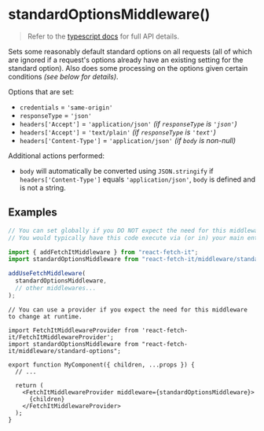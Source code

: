 standardOptionsMiddleware()
=========================================================================================

> Refer to the [typescript docs](../../middleware/standard-options-middleware.d.ts)
for full API details.

Sets some reasonably default standard options on all requests (all of which are
ignored if a request's options already have an existing setting for the standard
option). Also does some processing on the options given certain conditions
_(see below for details)_.

Options that are set:
- `credentials` = `'same-origin'`
- `responseType` = `'json'`
- `headers['Accept']` = `'application/json'` _(if `responseType` is `'json'`)_
- `headers['Accept']` = `'text/plain'` _(if `responseType` is `'text'`)_
- `headers['Content-Type']` = `'application/json'` _(if `body` is non-null)_

Additional actions performed:
- `body` will automatically be converted using `JSON.stringify` if
  `headers['Content-Type']` equals `'application/json'`, `body` is defined and
  is not a string.



Examples
-----------------------------

```typescript
// You can set globally if you DO NOT expect the need for this middleware to change at runtime.
// You would typically have this code execute via (or in) your main entry file.

import { addFetchItMiddleware } from "react-fetch-it";
import standardOptionsMiddleware from "react-fetch-it/middleware/standard-options";

addUseFetchMiddleware(
  standardOptionsMiddleware,
  // other middlewares...
);
```

```tsx
// You can use a provider if you expect the need for this middleware to change at runtime.

import FetchItMiddlewareProvider from 'react-fetch-it/FetchItMiddlewareProvider';
import standardOptionsMiddleware from "react-fetch-it/middleware/standard-options";

export function MyComponent({ children, ...props }) {
  // ...

  return (
    <FetchItMiddlewareProvider middleware={standardOptionsMiddleware}>
      {children}
    </FetchItMiddlewareProvider>
  );
}
```
